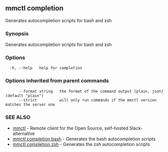 ## mmctl completion

Generates autocompletion scripts for bash and zsh

### Synopsis

Generates autocompletion scripts for bash and zsh

### Options

```
  -h, --help   help for completion
```

### Options inherited from parent commands

```
      --format string   the format of the command output [plain, json] (default "plain")
      --strict          will only run commands if the mmctl version matches the server one
```

### SEE ALSO

* [mmctl](mmctl.md)	 - Remote client for the Open Source, self-hosted Slack-alternative
* [mmctl completion bash](mmctl_completion_bash.md)	 - Generates the bash autocompletion scripts
* [mmctl completion zsh](mmctl_completion_zsh.md)	 - Generates the zsh autocompletion scripts


